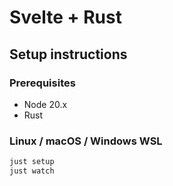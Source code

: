 # Svelte + Rust

## Setup instructions

### Prerequisites

- Node 20.x
- Rust

### Linux / macOS / Windows WSL
```sh
just setup
just watch
```
